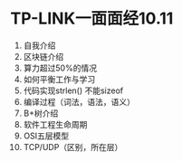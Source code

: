 # TP-LINK一面面经10.11
1. 自我介绍
2. 区块链介绍
3. 算力超过50%的情况
4. 如何平衡工作与学习
5. 代码实现strlen() 不能sizeof
6. 编译过程（词法，语法，语义）
7. B+树介绍
8. 软件工程生命周期
9. OSI五层模型
10. TCP/UDP（区别，所在层）